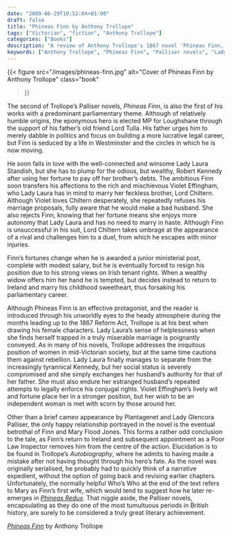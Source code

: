 ```yaml
---
date: "2009-06-29T10:52:04+01:00"
draft: false
title: "Phineas Finn by Anthony Trollope"
tags: ["Victorian", "fiction", "Anthony Trollope"]
categories: ["Books"]
description: "A review of Anthony Trollope's 1867 novel 'Phineas Finn,' following an Irish MP's rise in Westminster society and his romantic entanglements with Lady Laura Standish and Violet Effingham. Discover Trollope's portrayal of parliamentary life during the 1867 Reform Act."
keywords: ["Anthony Trollope", "Phineas Finn", "Palliser novels", "Lady Laura Standish", "Violet Effingham", "Reform Act", "parliamentary novel", "Victorian politics"]
---
```


{{< figure
  src="/images/phineas-finn.jpg"
  alt="Cover of Phineas Finn by Anthony Trollope"
  class="book"
>}}

The second of Trollope’s Palliser novels, _Phineas Finn_, is also the first of his works with a predominant parliamentary theme. Although of relatively humble origins, the eponymous hero is elected MP for Loughshane through the support of his father’s old friend Lord Tulla. His father urges him to merely dabble in politics and focus on building a more lucrative legal career, but Finn is seduced by a life in Westminster and the circles in which he is now moving.

He soon falls in love with the well-connected and winsome Lady Laura Standish, but she has to plump for the odious, but wealthy, Robert Kennedy after using her fortune to pay off her brother’s debts. The ambitious Finn soon transfers his affections to the rich and mischievous Violet Effingham, who Lady Laura has in mind to marry her feckless brother, Lord Chiltern. Although Violet loves Chiltern desperately, she repeatedly refuses his marriage proposals, fully aware that he would make a bad husband. She also rejects Finn, knowing that her fortune means she enjoys more autonomy that Lady Laura and has no need to marry in haste. Although Finn is unsuccessful in his suit, Lord Chiltern takes umbrage at the appearance of a rival and challenges him to a duel, from which he escapes with minor injuries.

Finn’s fortunes change when he is awarded a junior ministerial post, complete with modest salary, but he is eventually forced to resign his position due to his strong views on Irish tenant rights. When a wealthy widow offers him her hand he is tempted, but decides instead to return to Ireland and marry his childhood sweetheart, thus forsaking his parliamentary career.

Although Phineas Finn is an effective protagonist, and the reader is introduced through his unworldly eyes to the heady atmosphere during the months leading up to the 1867 Reform Act, Trollope is at his best when drawing his female characters. Lady Laura’s sense of helplessness when she finds herself trapped in a truly miserable marriage is poignantly conveyed. As in many of his novels, Trollope addresses the iniquitous position of women in mid-Victorian society, but at the same time cautions them against rebellion. Lady Laura finally manages to separate from the increasingly tyrannical Kennedy, but her social status is severely compromised and she simply exchanges her husband’s authority for that of her father. She must also endure her estranged husband’s repeated attempts to legally enforce his conjugal rights. Violet Effingham’s lively wit and fortune place her in a stronger position, but her wish to be an independent woman is met with scorn by those around her.

Other than a brief cameo appearance by Plantagenet and Lady Glencora Palliser, the only happy relationship portrayed in the novel is the eventual betrothal of Finn and Mary Flood Jones. This forms a rather odd conclusion to the tale, as Finn’s return to Ireland and subsequent appointment as a Poor Law Inspector removes him from the centre of the action. Elucidation is to be found in Trollope’s _Autobiography_, where he admits to having made a mistake after not having thought through his hero’s fate.  As the novel was originally serialised, he probably had to quickly think of a narrative expedient, without the option of going back and revising earlier chapters. Unfortunately, the normally helpful Who’s Who at the end of the text refers to Mary as Finn’s first wife, which would tend to suggest how he later re-emerges in [_Phineas Redux_](/posts/phineas-redux/). That niggle aside, the Palliser novels, encapsulating as they do one of the most tumultuous periods in British history, are surely to be considered a truly great literary achievement.

[_Phineas Finn_](https://uk.bookshop.org/a/2760/9780199581436) by Anthony Trollope